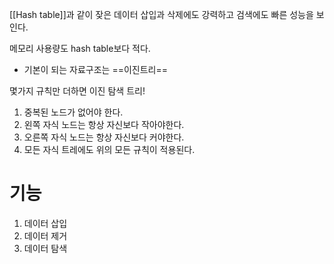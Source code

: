 [[Hash table]]과 같이 잦은 데이터 삽입과 삭제에도 강력하고 검색에도 빠른 성능을 보인다.

메모리 사용량도 hash table보다 적다. 

- 기본이 되는 자료구조는 ==이진트리==

몇가지 규칙만 더하면 이진 탐색 트리! 
1. 중복된 노드가 없어야 한다. 
2. 왼쪽 자식 노드는 항상 자신보다 작아야한다. 
3. 오른쪽 자식 노드는 항상 자신보다 커야한다. 
4. 모든 자식 트레에도 위의 모든 규칙이 적용된다. 


# 기능
1. 데이터 삽입
2. 데이터 제거
3. 데이터 탐색 